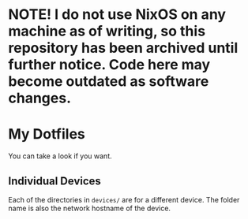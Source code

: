 # NOTE! I do not use NixOS on any machine as of writing, so this repository has been archived until further notice. Code here may become outdated as software changes.
# My Dotfiles
You can take a look if you want.

## Individual Devices
Each of the directories in `devices/` are for a different device. The folder name is also the network hostname of the device.
